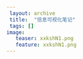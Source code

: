 ```yaml
---
 layout: archive
 title:  "信息可视化笔记"
 tags: []
image:
   teaser: xxkshN1.png
   feature: xxkshN1.png
---
```


